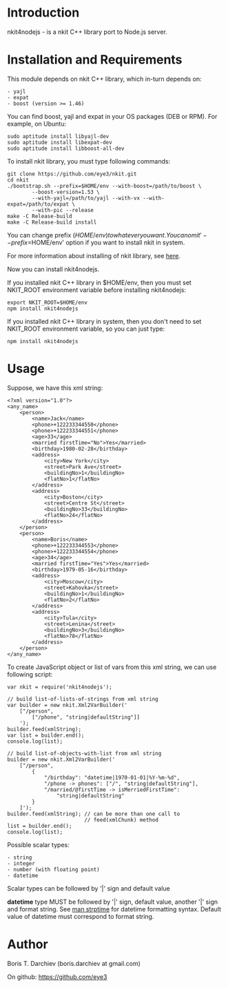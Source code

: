 # Introduction

nkit4nodejs - is a nkit C++ library port to Node.js server.

# Installation and Requirements

This module depends on nkit C++ library, which in-turn depends on:

    - yajl
    - expat
    - boost (version >= 1.46)

You can find boost, yajl and expat in your OS packages (DEB or RPM).
For example, on Ubuntu:

    sudo aptitude install libyajl-dev
    sudo aptitude install libexpat-dev
    sudo aptitude install libboost-all-dev

To install nkit library, you must type following commands:

    git clone https://github.com/eye3/nkit.git
    cd nkit
    ./bootstrap.sh --prefix=$HOME/env --with-boost=/path/to/boost \
            --boost-version=1.53 \
            --with-yajl=/path/to/yajl --with-vx --with-expat=/path/to/expat \
            --with-pic --release
    make -C Release-build
    make -C Release-build install

You can change prefix ($HOME/env) to whatever you want.
You can omit '--prefix=$HOME/env' option if you want to install nkit in system.

For more information about installing of nkit library, see [here](https://github.com/eye3/nkit).

Now you can install nkit4nodejs.

If you installed nkit C++ library in $HOME/env, then you must set NKIT_ROOT
environment variable before installing nkit4nodejs:

    export NKIT_ROOT=$HOME/env
    npm install nkit4nodejs

If you installed nkit C++ library in system, then you don't need to set
NKIT_ROOT environment variable, so you can just type:

    npm install nkit4nodejs

# Usage

Suppose, we have this xml string:

    <?xml version="1.0"?>
    <any_name>
        <person>
            <name>Jack</name>
            <phone>+122233344550</phone>
            <phone>+122233344551</phone>
            <age>33</age>
            <married firstTime="No">Yes</married>
            <birthday>1980-02-28</birthday>
            <address>
                <city>New York</city>
                <street>Park Ave</street>
                <buildingNo>1</buildingNo>
                <flatNo>1</flatNo>
            </address>
            <address>
                <city>Boston</city>
                <street>Centre St</street>
                <buildingNo>33</buildingNo>
                <flatNo>24</flatNo>
            </address>
        </person>
        <person>
            <name>Boris</name>
            <phone>+122233344553</phone>
            <phone>+122233344554</phone>
            <age>34</age>
            <married firstTime="Yes">Yes</married>
            <birthday>1979-05-16</birthday>
            <address>
                <city>Moscow</city>
                <street>Kahovka</street>
                <buildingNo>1</buildingNo>
                <flatNo>2</flatNo>
            </address>
            <address>
                <city>Tula</city>
                <street>Lenina</street>
                <buildingNo>3</buildingNo>
                <flatNo>78</flatNo>
            </address>
        </person>
    </any_name>

To create JavaScript object or list of vars from this xml string, we can use 
following script:

    var nkit = require('nkit4nodejs');
    
    // build list-of-lists-of-strings from xml string
    var builder = new nkit.Xml2VarBuilder('
        ["/person",
            ["/phone", "string|defaultString"]]
        ');
    builder.feed(xmlString);
    var list = builder.end();
    console.log(list);
    
    // build list-of-objects-with-list from xml string
    builder = new nkit.Xml2VarBuilder('
        ["/person",
            {
                "/birthday": "datetime|1970-01-01|%Y-%m-%d",
                "/phone -> phones": ["/", "string|defaultString"],
                "/married/@firstTime -> isMerriedFirstTime":
                    "string|defaultString"
            }
        ]');
    builder.feed(xmlString); // can be more than one call to
                             // feed(xmlChunk) method
    list = builder.end();
    console.log(list);

Possible scalar types:

    - string
    - integer
    - number (with floating point)
    - datetime
    
Scalar types can be followed by '|' sign and default value

**datetime** type MUST be followed by '|' sign, default value,
another '|' sign and format string. See 
[man strptime](http://linux.die.net/man/3/strptime) for datetime formatting
syntax. Default value of datetime must correspond to format string.

# Author

Boris T. Darchiev (boris.darchiev at gmail.com)

On github: https://github.com/eye3

